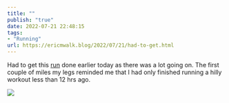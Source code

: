 ```yaml
---
title: ""
publish: "true"
date: 2022-07-21 22:48:15
tags:
- "Running"
url: https://ericmwalk.blog/2022/07/21/had-to-get.html
---
```

Had to get this [run](http://www.strava.com/activities/7504933854) done earlier today as there was a lot going on. The first couple of miles my legs reminded me that I had only finished running a hilly workout less than 12 hrs ago.

![](https://ericmwalk.blog/uploads/2022/39f79bdc9a.jpg)